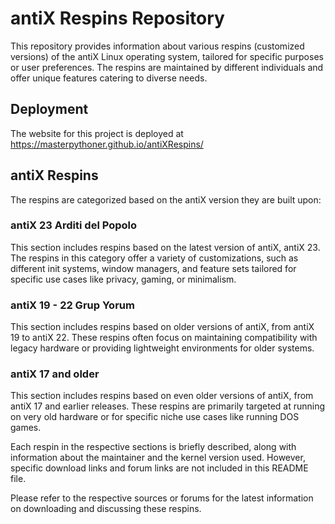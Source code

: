 # antiX Respins Repository

This repository provides information about various respins (customized versions) of the antiX Linux operating system, tailored for specific purposes or user preferences. The respins are maintained by different individuals and offer unique features catering to diverse needs.

## Deployment

The website for this project is deployed at https://masterpythoner.github.io/antiXRespins/

## antiX Respins

The respins are categorized based on the antiX version they are built upon:

### antiX 23 Arditi del Popolo

This section includes respins based on the latest version of antiX, antiX 23. The respins in this category offer a variety of customizations, such as different init systems, window managers, and feature sets tailored for specific use cases like privacy, gaming, or minimalism.

### antiX 19 - 22 Grup Yorum

This section includes respins based on older versions of antiX, from antiX 19 to antiX 22. These respins often focus on maintaining compatibility with legacy hardware or providing lightweight environments for older systems.

### antiX 17 and older

This section includes respins based on even older versions of antiX, from antiX 17 and earlier releases. These respins are primarily targeted at running on very old hardware or for specific niche use cases like running DOS games.

Each respin in the respective sections is briefly described, along with information about the maintainer and the kernel version used. However, specific download links and forum links are not included in this README file.

Please refer to the respective sources or forums for the latest information on downloading and discussing these respins.